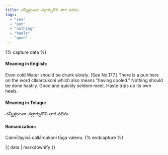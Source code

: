 ```yaml
---
title: చన్నీళ్లయినా చల్లార్చుకొని తాగ వలెను.
tags:
  - "see"
  - "pun"
  - "nothing"
  - "heels"
  - "good"
---
```


{% capture data %}
#### Meaning in English:
Even cold Water should be drunk slowly.
(See No.177.)
There is a pun here on the word cllaarcukoni which also means "having cooled."
Nothing should be done hastily.
Good and quickly seldom meet.
Haste trips up its own heels.

#### Meaning in Telugu:
చన్నీళ్లయినా చల్లార్చుకొని తాగ వలెను.

#### Romanization:
Cannīḷlayinā callārcukoni tāga valenu.
{% endcapture %}

{{ data | markdownify }}

